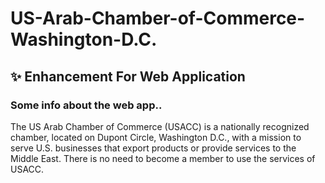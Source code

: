 # US-Arab-Chamber-of-Commerce-Washington-D.C.

## :sparkles: Enhancement For Web Application

### Some info about the web app..
The US Arab Chamber of Commerce (USACC) is a nationally recognized chamber, located on Dupont Circle, Washington D.C., with a mission to serve U.S. businesses that export products or provide services to the Middle East. There is no need to become a member to use the services of USACC.
